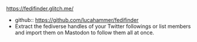 https://fedifinder.glitch.me/

- github:: https://github.com/lucahammer/fedifinder
- Extract the fediverse handles of your Twitter followings or list members and import them on Mastodon to follow them all at once.